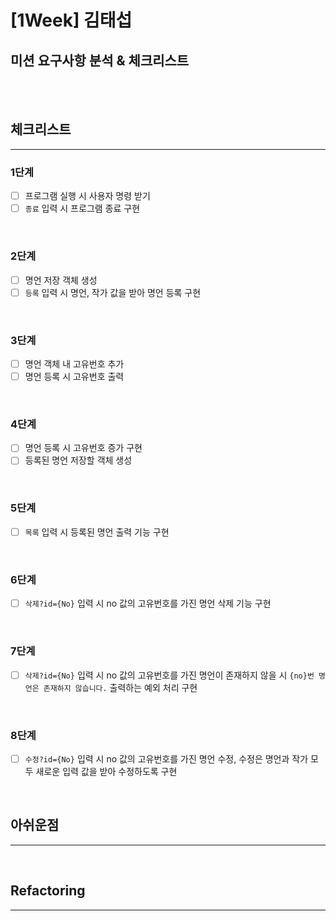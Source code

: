 # [1Week] 김태섭
## 미션 요구사항 분석 & 체크리스트

<br><br>

## 체크리스트

-----------------------------

### 1단계
- [ ] 프로그램 실행 시 사용자 명령 받기
- [ ] `종료` 입력 시 프로그램 종료 구현

<br>

### 2단계
- [ ] 명언 저장 객체 생성
- [ ] `등록` 입력 시 명언, 작가 값을 받아 명언 등록 구현

<br>

### 3단계
- [ ] 명언 객체 내 고유번호 추가
- [ ] 명언 등록 시 고유번호 출력

<br>

### 4단계
- [ ] 명언 등록 시 고유번호 증가 구현
- [ ] 등록된 명언 저장할 객체 생성

<br>

### 5단계
- [ ] `목록` 입력 시 등록된 명언 출력 기능 구현

<br>

### 6단계
- [ ] `삭제?id={No}` 입력 시 no 값의 고유번호를 가진 명언 삭제 기능 구현

<br>

### 7단계
- [ ] `삭제?id={No}` 입력 시 no 값의 고유번호를 가진 명언이 존재하지 않을 시 `{no}번 명언은 존재하지 않습니다.` 출력하는 예외 처리 구현

<br>

### 8단계
- [ ] `수정?id={No}` 입력 시 no 값의 고유번호를 가진 명언 수정, 수정은 명언과 작가 모두 새로운 입력 값을 받아 수정하도록 구현

<br>

## 아쉬운점

-----------------------------

<br>

## Refactoring

-----------------------------





<br>